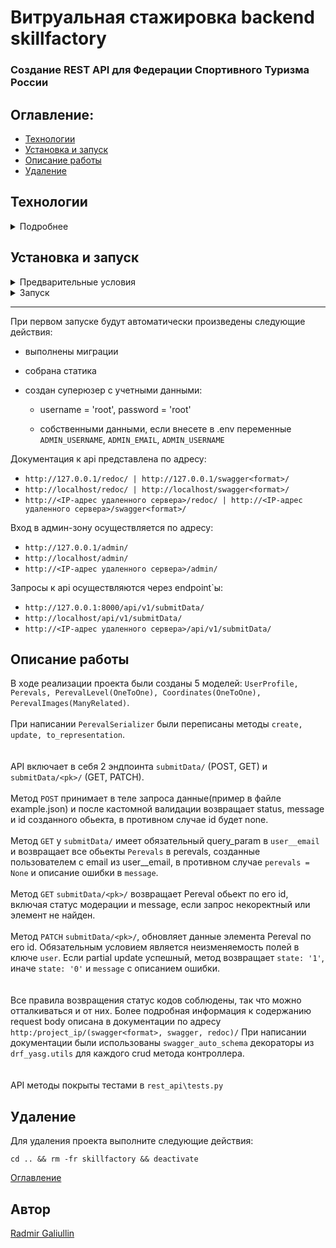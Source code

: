 # Витруальная стажировка backend skillfactory
### Создание REST API для Федерации Спортивного Туризма России

## Оглавление:
- [Технологии](#технологии)
- [Установка и запуск](#установка-и-запуск)
- [Описание работы](#описание-работы)
- [Удаление](#удаление)

## Технологии
<details>
  <summary>Подробнее</summary>
    <p><strong>Языки программирования:</strong> python</p>
    <p><strong>Фреймворк и модули:</strong> Django, djangorestframework</p>
    <p><strong>Базы данных и инструменты работы с ними:</strong> PostgreSQL, SQLite</p>
    <p><strong>Документрирование:</strong>drf-yasg, swagger</p>  
    <p><strong>CI/CD:</strong> Docker Hub, Docker Compose, Gunicorn, Nginx</p>  
</details>

## Установка и запуск

<details>
  <summary>Предварительные условия</summary>
  <p>Предполагается, что пользователь:</p>
  
  - Создал аккаунт [DockerHub](https://hub.docker.com/).
  - Установил [Docker](https://docs.docker.com/engine/install/) и [Docker Compose](https://docs.docker.com/compose/install/) на локальной машине или удаленном сервере, где проект будет запускаться в контейнерах. Проверить наличие можно выполнив команды:
    
  `docker --version && docker-compose --version`
  
</details>
<details>
  <summary>Запуск</summary>
  
  <p><strong>!!! Для пользователей Windows обязательно выполнить команду:</strong></p>
  
    `git config --global core.autocrlf false`
    
  <p>иначе файл start.sh при клонировании будет бракован</p>
  
  1. Клонируйте репозиторий с GitHub и введите данные для переменных окружения (значения даны для примера, некоторые можно оставить по типу DB*):
    
    git clone https://github.com/s0ull877/skillfactory.git && \
    cd skillfactory/app && \
    cp .env_example .env && \
    nano .env

  2. Из корневой директории проекта выполните команду:

    docker compose -f infra/docker-compose.yml up -d --build

  Проект будет развернут в трех docker-контейнерах (db, web, nginx) по адресу `http:/host_ip/`
  
  3. Остановить docker и удалить контейнеры можно командой из корневой директории проекта:

    docker compose -f infra/docker-compose.yml down
  
  Если также необходимо удалить тома базы данных, статики и медиа:

    docker compose -f infra/docker-compose.yml down -v

</details>

---

При первом запуске будут автоматически произведены следующие действия:

  - выполнены миграции

  - собрана статика

  - создан суперюзер с учетными данными:
    - username = 'root', password = 'root'
      
    - собственными данными, если внесете в .env переменные `ADMIN_USERNAME`, `ADMIN_EMAIL`, `ADMIN_USERNAME`
      
Документация к api представлена по адресу:

  - `http://127.0.0.1/redoc/ | http://127.0.0.1/swagger<format>/`
  - `http://localhost/redoc/ | http://localhost/swagger<format>/`
  - `http://<IP-адрес удаленного сервера>/redoc/ | http://<IP-адрес удаленного сервера>/swagger<format>/`
   
Вход в админ-зону осуществляется по адресу:

  - `http://127.0.0.1/admin/`
  - `http://localhost/admin/`
  - `http://<IP-адрес удаленного сервера>/admin/`

Запросы к api осуществляются через endpoint`ы:

  - `http://127.0.0.1:8000/api/v1/submitData/` 
  - `http://localhost/api/v1/submitData/` 
  - `http://<IP-адрес удаленного сервера>/api/v1/submitData/`

## Описание работы

В ходе реализации проекта были созданы 5 моделей: `UserProfile, Perevals, PerevalLevel(OneToOne), Coordinates(OneToOne), PerevalImages(ManyRelated)`.<br><br>При написании `PerevalSerializer` были переписаны методы `create, update, to_representation`. 
<br><br><br>API включает в себя 2 эндпоинта `submitData/` (POST, GET) и  `submitData/<pk>/` (GET, PATCH). 
<br><br>Метод `POST` принимает в теле запроса данные(пример в файле example.json) и после кастомной валидации возвращает status, message и id созданного обьекта, в противном случае id будет none.
<br><br>Метод `GET` у `submitData/` имеет обязательный query_param в `user__email` и возвращает все обьекты `Perevals` в perevals, созданные пользователем с email из user__email, в противном случае `perevals = None` и описание ошибки в `message`.
<br><br>Метод `GET` `submitData/<pk>/` возвращает Pereval обьект по его id, включая статус модерации и message, если запрос некоректный или элемент не найден.
<br><br>Метод `PATCH` `submitData/<pk>/`, обновляет данные элемента Pereval по его id. Обязательным условием является неизменяемость полей в ключе `user`. Если partial update успешный, метод возвращает `state: '1'`, иначе `state: '0'` и `message` с описанием ошибки.
<br><br><br>Все правила возвращения статус кодов соблюдены, так что можно отталкиваться и от них. Более подробная информация к содержанию request body описана в документации по адресу `http:/project_ip/(swagger<format>, swagger, redoc)/`
При написании документации были использованы `swagger_auto_schema` декораторы из `drf_yasg.utils` для каждого crud метода контроллера.
<br><br><br>API методы покрыты тестами в `rest_api\tests.py`

## Удаление
Для удаления проекта выполните следующие действия:

  `cd .. && rm -fr skillfactory && deactivate`

[Оглавление](#оглавление)

## <a id="#автор">Автор</a>
[Radmir Galiullin](https://github.com/s0ull877)
